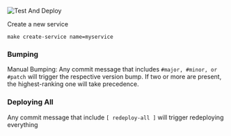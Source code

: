 ![Test And Deploy](https://github.com/cryptoPickle/go-serverless/workflows/Test%20And%20Deploy/badge.svg)

Create a new service

``make create-service name=myservice``


### Bumping
Manual Bumping: Any commit message that includes ```#major, #minor, or #patch``` will trigger the respective version bump. If two or more are present, the highest-ranking one will take precedence.

### Deploying All

Any commit message that include ```[ redeploy-all ]``` will trigger redeploying everything